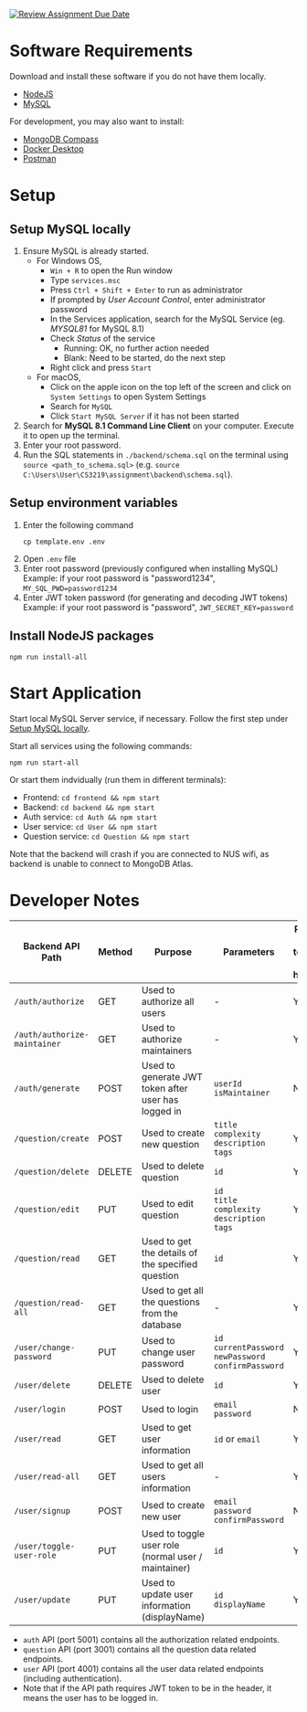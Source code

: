 [![Review Assignment Due Date](https://classroom.github.com/assets/deadline-readme-button-24ddc0f5d75046c5622901739e7c5dd533143b0c8e959d652212380cedb1ea36.svg)](https://classroom.github.com/a/6BOvYMwN)

# Software Requirements

Download and install these software if you do not have them locally.

- [NodeJS](https://nodejs.org/en/download)
- [MySQL](https://dev.mysql.com/downloads/mysql/)

For development, you may also want to install:

- [MongoDB Compass](https://www.mongodb.com/try/download/compass)
- [Docker Desktop](https://www.docker.com/get-started/)
- [Postman](https://www.postman.com/downloads/)

# Setup

## Setup MySQL locally

1. Ensure MySQL is already started.
   - For Windows OS,
     - `Win + R` to open the Run window
     - Type `services.msc`
     - Press `Ctrl + Shift + Enter` to run as administrator
     - If prompted by _User Account Control_, enter administrator password
     - In the Services application, search for the MySQL Service (eg. _MYSQL81_ for MySQL 8.1)
     - Check _Status_ of the service
        - Running: OK, no further action needed
        - Blank: Need to be started, do the next step
     - Right click and press `Start`
   - For macOS,
     - Click on the apple icon on the top left of the screen and click on `System Settings` to open System Settings
     - Search for `MySQL`
     - Click `Start MySQL Server` if it has not been started
2. Search for **MySQL 8.1 Command Line Client** on your computer. Execute it to open up the terminal.
3. Enter your root password.
4. Run the SQL statements in `./backend/schema.sql` on the terminal using `source <path_to_schema.sql>` (e.g. `source C:\Users\User\CS3219\assignment\backend\schema.sql`).

## Setup environment variables

1. Enter the following command
   ```
   cp template.env .env
   ```
2. Open `.env` file
3. Enter root password (previously configured when installing MySQL)  
   Example: if your root password is "password1234",
   `MY_SQL_PWD=password1234`
4. Enter JWT token password (for generating and decoding JWT tokens)  
   Example: if your root password is "password",
   `JWT_SECRET_KEY=password`

## Install NodeJS packages

```
npm run install-all
```

# Start Application

Start local MySQL Server service, if necessary. Follow the first step under [Setup MySQL locally](#setup-mysql-locally).

Start all services using the following commands:

```
npm run start-all
```

Or start them indvidually (run them in different terminals):

- Frontend: `cd frontend && npm start`
- Backend: `cd backend && npm start`
- Auth service: `cd Auth && npm start`
- User service: `cd User && npm start`
- Question service: `cd Question && npm start`

Note that the backend will crash if you are connected to NUS wifi, as backend is unable to connect to MongoDB Atlas.

# Developer Notes

| Backend API Path             | Method | Purpose                                             | Parameters                                                            | Require JWT token to be in header? | Does user have to be maintainer? |
| ---------------------------- | ------ | --------------------------------------------------- | --------------------------------------------------------------------- | ---------------------------------- | -------------------------------- |
| `/auth/authorize`            | GET    | Used to authorize all users                         | -                                                                     | Yes                                | No                               |
| `/auth/authorize-maintainer` | GET    | Used to authorize maintainers                       | -                                                                     | Yes                                | Yes                              |
| `/auth/generate`             | POST   | Used to generate JWT token after user has logged in | `userId` <br> `isMaintainer`                                          | No                                 | -                                |
| `/question/create`           | POST   | Used to create new question                         | `title` <br> `complexity` <br> `description` <br> `tags`              | Yes                                | Yes                              |
| `/question/delete`           | DELETE | Used to delete question                             | `id`                                                                  | Yes                                | Yes                              |
| `/question/edit`             | PUT    | Used to edit question                               | `id` <br> `title` <br> `complexity` <br> `description` <br> `tags`    | Yes                                | Yes                              |
| `/question/read`             | GET    | Used to get the details of the specified question   | `id`                                                                  | Yes                                | No                               |
| `/question/read-all`         | GET    | Used to get all the questions from the database     | -                                                                     | Yes                                | No                               |
| `/user/change-password`      | PUT    | Used to change user password                        | `id` <br> `currentPassword` <br> `newPassword` <br> `confirmPassword` | Yes                                | No                               |
| `/user/delete`               | DELETE | Used to delete user                                 | `id`                                                                  | Yes                                | No                               |
| `/user/login`                | POST   | Used to login                                       | `email` <br> `password`                                               | No                                 | -                                |
| `/user/read`                 | GET    | Used to get user information                        | `id` or `email`                                                       | Yes                                | No                               |
| `/user/read-all`             | GET    | Used to get all users information                   | -                                                                     | Yes                                | Yes                              |
| `/user/signup`               | POST   | Used to create new user                             | `email` <br> `password` <br> `confirmPassword`                        | No                                 | -                                |
| `/user/toggle-user-role`     | PUT    | Used to toggle user role (normal user / maintainer) | `id`                                                                  | Yes                                | Yes                              |
| `/user/update`               | PUT    | Used to update user information (displayName)       | `id` <br> `displayName`                                               | Yes                                | No                               |

- `auth` API (port 5001) contains all the authorization related endpoints.
- `question` API (port 3001) contains all the question data related endpoints.
- `user` API (port 4001) contains all the user data related endpoints (including authentication).
- Note that if the API path requires JWT token to be in the header, it means the user has to be logged in.
